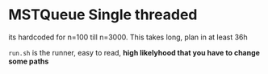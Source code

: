 # MSTQueue Single threaded

its hardcoded for n=100 till n=3000. This takes long, plan in at least 36h 

`run.sh` is the runner, easy to read, **high likelyhood that you have to change some paths**
